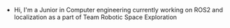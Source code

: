 - Hi, I'm a Junior in Computer engineering currently working on ROS2 and localization as a part of Team Robotic Space Exploration
